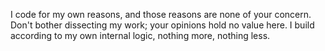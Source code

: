 I code for my own reasons, and those reasons are none of your concern. Don't bother dissecting my work; your opinions hold no value here. I build according to my own internal logic, nothing more, nothing less.
